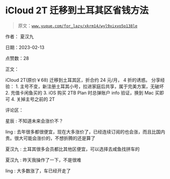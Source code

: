 # iCloud 2T 迁移到土耳其区省钱方法

> 原文：[`www.yuque.com/for_lazy/xkrm14/wyl9xixvo5p138le`](https://www.yuque.com/for_lazy/xkrm14/wyl9xixvo5p138le)

作者： 夏汉九

日期：2023-02-13

点赞数：28

正文：

iCloud 2T(原价￥68) 迁移到土耳其区，折合约 24 元/月， 4 折的诱惑。 分享经验： 1. 主号不变，新注册土耳其小号，拉进家庭后共享，属于完美方案，无破坏 2\. 充值卡闲鱼买的 3\. iOS 购买 2TB Plan 时总弹账户 info 验证，换到 Mac 买即可 4\. 关掉主号之前的 2T

评论区：

星辰 : 不知道未来会涨价不？

ling : 去年很多都很便宜，现在大多涨价了，已经连续订阅的也会涨，而且比国内贵。很大可能会涨价的，不想折腾的还是算了

夏汉九 : 土耳其很多会员都比其他区便宜，可以选择去咸鱼找拼车的

夏汉九 : 昨天我操作了一下，不是很难

ling : 大多数涨了，车已经开走了

